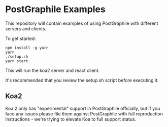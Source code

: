 PostGraphile Examples
=====================

This repository will contain examples of using PostGraphile with different servers and clients.

To get started:

```
npm install -g yarn
yarn
./setup.sh
yarn start
```

This will run the koa2 server and react client.

It's recommended that you review the setup.sh script before executing it.

Koa2
----

Koa 2 only has "experimental" support in PostGraphile officially, but if you
face any issues please file them against PostGraphile with full reproduction
instructions - we're trying to elevate Koa to full support status.
